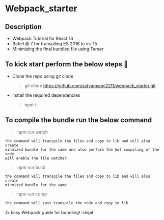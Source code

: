 # Webpack_starter

## Description

- Webpack Tutorial for React 16
- Babel @ 7 for transpiling ES 2016 to es-15
- Minimizing the final bundled file using Terser

## To kick start perform the below steps :two_women_holding_hands:

- Clone the repo using git clone
  > git clone https://github.com/satyamsoni2211/webpack_starter.git
- install the required dependencies
  > npm i

## To compile the bundle run the below command

> npm run watch

```
the command will transpile the files and copy to lib and will also create
minmized bundle for the same and also perform the hot compiling of the code
will enable the file watcher
```

> npm run build

```
the command will transpile the files and copy to lib and will also create
minmized bundle for the same
```

> npm run comp

```
the command will just transpile the code and copy to lib
```

:+1: Easy Webpack guide for bundling! :shipit:
